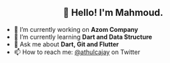<h2 align="center">👋 Hello! I'm Mahmoud.</h2>
 


- 🔭 I’m currently working on **Azom Company**
- 🌱 I’m currently learning **Dart and Data Structure**
- 💬 Ask me about **Dart, Git and Flutter**
- 📫 How to reach me: [@athulcajay](https://twitter.com/athulcajay) on Twitter
 
 

  
 
